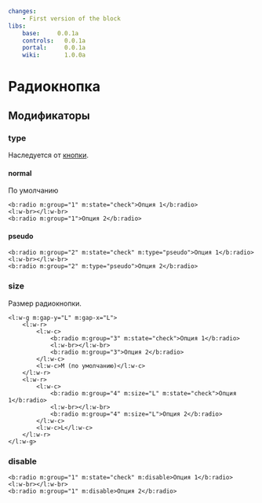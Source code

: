 ``` yaml
changes:
    - First version of the block
libs:
    base:     0.0.1a
    controls:   0.0.1a
    portal:     0.0.1a
    wiki:       1.0.0a
```

# Радиокнопка

## Модификаторы

### type
Наследуется от [кнопки](controls.button).

#### normal
По умолчанию

```jhtml_min
<b:radio m:group="1" m:state="check">Опция 1</b:radio>
<l:w-br></l:w-br>
<b:radio m:group="1">Опция 2</b:radio>
```

#### pseudo
```jhtml_min-transparent
<b:radio m:group="2" m:state="check" m:type="pseudo">Опция 1</b:radio>
<l:w-br></l:w-br>
<b:radio m:group="2" m:type="pseudo">Опция 2</b:radio>
```

### size
Размер радиокнопки.

```jhtml_min
<l:w-g m:gap-y="L" m:gap-x="L">
    <l:w-r>
        <l:w-c>
            <b:radio m:group="3" m:state="check">Опция 1</b:radio>
            <l:w-br></l:w-br>
            <b:radio m:group="3">Опция 2</b:radio>
        </l:w-c>
        <l:w-c>M (по умолчанию)</l:w-c>
    </l:w-r>
    <l:w-r>
        <l:w-c>
            <b:radio m:group="4" m:size="L" m:state="check">Опция 1</b:radio>
            <l:w-br></l:w-br>
            <b:radio m:group="4" m:size="L">Опция 2</b:radio>
        </l:w-c>
        <l:w-c>L</l:w-c>
    </l:w-r>
</l:w-g>
```

### disable

```jhtml_min
<b:radio m:group="1" m:state="check" m:disable>Опция 1</b:radio>
<l:w-br></l:w-br>
<b:radio m:group="1" m:disable>Опция 2</b:radio>
```